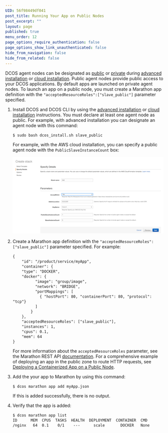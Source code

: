```yaml
---
UID: 56f98449df041
post_title: Running Your App on Public Nodes
post_excerpt: ""
layout: page
published: true
menu_order: 12
page_options_require_authentication: false
page_options_show_link_unauthenticated: false
hide_from_navigation: false
hide_from_related: false
---
```


DCOS agent nodes can be designated as [public](/overview/concepts/#public) or [private](/overview/concepts/#private) during [advanced installation](/administration/installing/custom/) or [cloud installation](/administration/installing/cloud/). Public agent nodes provide public access to your DCOS applications. By default apps are launched on private agent nodes. To launch an app on a public node, you must create a Marathon app definition with the `"acceptedResourceRoles":["slave_public"]` parameter specified.


1.  Install DCOS and DCOS CLI by using the [advanced installation](/administration/installing/custom/) or [cloud installation](/administration/installing/cloud/) instructions. You must declare at least one agent node as public. For example, with advanced installation you can designate an agent node with this command:

        $ sudo bash dcos_install.sh slave_public
        
    For example, with the AWS cloud installation, you can specify a public agent node with the `PublicSlaveInstanceCount` box:
   
    ![alt text](/assets/images/dcos-aws-step2c.png)
        
1.  Create a Marathon app definition with the `"acceptedResourceRoles":["slave_public"]` parameter specified. For example:
    
        {
            "id": "/product/service/myApp",
            "container": {
            "type": "DOCKER",
            "docker": {
                  "image": "group/image",
                  "network": "BRIDGE",
                  "portMappings": [
                    { "hostPort": 80, "containerPort": 80, "protocol": "tcp"}
                  ]
                }
            },
            "acceptedResourceRoles": ["slave_public"],
            "instances": 1,
            "cpus": 0.1,
            "mem": 64
        }

    For more information about the `acceptedResourceRoles` parameter, see the Marathon REST API [documentation](https://mesosphere.github.io/marathon/docs/rest-api.html). For a comprehensive example of deploying an app in the public zone to route HTTP requests, see [Deploying a Containerized App on a Public Node][1].
    
1.  Add the your app to Marathon by using this command:
        
        $ dcos marathon app add myApp.json
        
    If this is added successfully, there is no output.
        
1.  Verify that the app is added:
    
        $ dcos marathon app list
        ID      MEM  CPUS  TASKS  HEALTH  DEPLOYMENT  CONTAINER  CMD                        
        /nginx   64  0.1    0/1    ---      scale       DOCKER   None

 [1]: /tutorials/containerized-app/
 [3]: /administration/installing/
 [4]: /usage/cli/install/